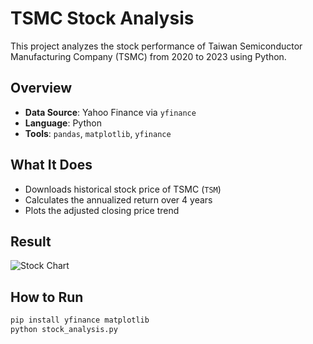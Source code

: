 # TSMC Stock Analysis 

This project analyzes the stock performance of Taiwan Semiconductor Manufacturing Company (TSMC) from 2020 to 2023 using Python.

##  Overview
- **Data Source**: Yahoo Finance via `yfinance`
- **Language**: Python
- **Tools**: `pandas`, `matplotlib`, `yfinance`

##  What It Does
- Downloads historical stock price of TSMC (`TSM`)
- Calculates the annualized return over 4 years
- Plots the adjusted closing price trend

##  Result


![Stock Chart](https://your-uploaded-image-link.png)


## How to Run

```bash
pip install yfinance matplotlib
python stock_analysis.py
